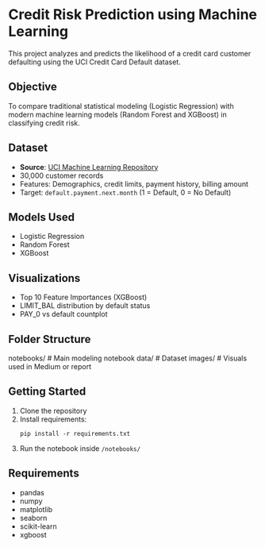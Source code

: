 # Credit Risk Prediction using Machine Learning

This project analyzes and predicts the likelihood of a credit card customer defaulting using the UCI Credit Card Default dataset.

## Objective

To compare traditional statistical modeling (Logistic Regression) with modern machine learning models (Random Forest and XGBoost) in classifying credit risk.

## Dataset

- **Source**: [UCI Machine Learning Repository](https://archive.ics.uci.edu/ml/datasets/default+of+credit+card+clients)
- 30,000 customer records
- Features: Demographics, credit limits, payment history, billing amount
- Target: `default.payment.next.month` (1 = Default, 0 = No Default)

## Models Used

- Logistic Regression
- Random Forest
- XGBoost

## Visualizations

- Top 10 Feature Importances (XGBoost)
- LIMIT_BAL distribution by default status
- PAY_0 vs default countplot

## Folder Structure
notebooks/ # Main modeling notebook
data/ # Dataset
images/ # Visuals used in Medium or report


## Getting Started

1. Clone the repository
2. Install requirements:  
    ```
    pip install -r requirements.txt
    ```
3. Run the notebook inside `/notebooks/`

## Requirements

- pandas
- numpy
- matplotlib
- seaborn
- scikit-learn
- xgboost



